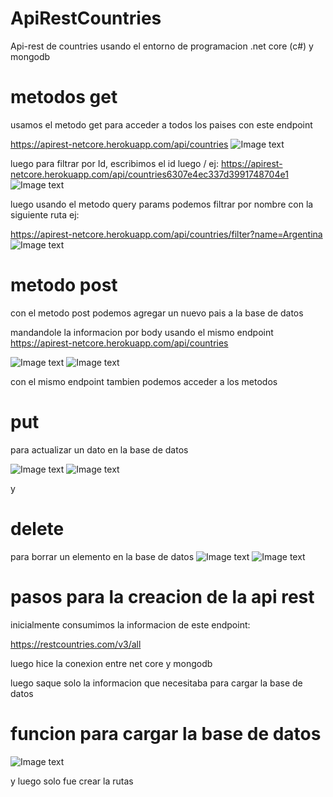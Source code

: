# ApiRestCountries

Api-rest de countries usando el entorno de programacion .net core (c#) y mongodb

# metodos get

usamos el metodo get para acceder a todos los paises con este endpoint

https://apirest-netcore.herokuapp.com/api/countries
![Image text](https://res.cloudinary.com/cristian18u/image/upload/v1661463219/cris/hfxrmmiefuvyi8hlfcvl.png)

luego para filtrar por Id, escribimos el id luego / ej:
https://apirest-netcore.herokuapp.com/api/countries6307e4ec337d3991748704e1
![Image text](https://res.cloudinary.com/cristian18u/image/upload/v1661463219/cris/dao7pszoi5pswjmla29w.png)

luego usando el metodo query params podemos filtrar por nombre con la siguiente ruta ej:

https://apirest-netcore.herokuapp.com/api/countries/filter?name=Argentina
![Image text](https://res.cloudinary.com/cristian18u/image/upload/v1661463219/cris/bdaqzb4y81pybcd5bixj.png)

# metodo post

con el metodo post podemos agregar un nuevo pais a la base de datos

mandandole la informacion por body usando el mismo endpoint
https://apirest-netcore.herokuapp.com/api/countries

![Image text](https://res.cloudinary.com/cristian18u/image/upload/v1661463219/cris/kwt9lkeco1vajkma9etp.png)
![Image text](https://res.cloudinary.com/cristian18u/image/upload/v1661463219/cris/vlxopw5vhoe7sp4beekg.png)

con el mismo endpoint tambien podemos acceder a los metodos

# put

para actualizar un dato en la base de datos

![Image text](https://res.cloudinary.com/cristian18u/image/upload/v1661463219/cris/nnlmvmi8x7d9dgerhgkj.png)
![Image text](https://res.cloudinary.com/cristian18u/image/upload/v1661463220/cris/rob8lxen88ujlx0cpgqv.png)

y

# delete

para borrar un elemento en la base de datos
![Image text](https://res.cloudinary.com/cristian18u/image/upload/v1661463220/cris/mqv2hgjzi8qboqjcxqxh.png)
![Image text](https://res.cloudinary.com/cristian18u/image/upload/v1661463220/cris/panjhh50aahexnb7zjaz.png)

# pasos para la creacion de la api rest

inicialmente consumimos la informacion de este endpoint:

https://restcountries.com/v3/all

luego hice la conexion entre net core y mongodb

luego saque solo la informacion que necesitaba para cargar la base de datos

# funcion para cargar la base de datos

![Image text](https://res.cloudinary.com/cristian18u/image/upload/v1661464031/cris/sfu5eh2t5qfc0qfficeo.png)

y luego solo fue crear la rutas
